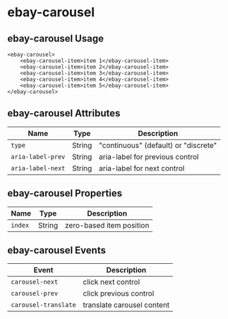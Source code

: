 # ebay-carousel

## ebay-carousel Usage

```marko
<ebay-carousel>
    <ebay-carousel-item>item 1</ebay-carousel-item>
    <ebay-carousel-item>item 2</ebay-carousel-item>
    <ebay-carousel-item>item 3</ebay-carousel-item>
    <ebay-carousel-item>item 4</ebay-carousel-item>
    <ebay-carousel-item>item 5</ebay-carousel-item>
</ebay-carousel>
```

## ebay-carousel Attributes
Name | Type  | Description
--- | --- | ---
`type` | String | "continuous" (default) or "discrete"
`aria-label-prev` | String | aria-label for previous control
`aria-label-next` | String | aria-label for next control

## ebay-carousel Properties
Name | Type | Description
--- | --- | ---
`index` | String | zero-based item position

## ebay-carousel Events

Event | Description
--- | ---
`carousel-next` | click next control
`carousel-prev` | click previous control
`carousel-translate` | translate carousel content
